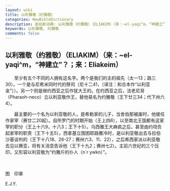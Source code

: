 ```yaml
---
layout: wiki
title: 以利雅敬（约雅敬）
categories: NewBibleDictionary
description: 圣经新词典: 以利雅敬（约雅敬）（ELIAKIM）（来：~el-yaqi^m，“神建立”？；来：Eliakeim）
keywords: 以利雅敬, 约雅敬
comments: false
---
```


## 以利雅敬（约雅敬）（ELIAKIM）（来：~el-yaqi^m，“神建立”？；来：Eliakeim）

　　至少有五个不同的人拥有这名字。两个是我们的主的祖先（太一13；路三30）。一个是与尼希米同时代的祭司（尼十二41，〔译注：和合本作“以利亚金”〕）。另一个则是继约西亚之后作犹大王的。在约西亚之后，法老尼哥（Pharaoh-neco）立以利亚敬作王，替他易名为约雅敬（王下廿三34；代下卅六4）。

　　最主要的一个名为以利亚敬的人，是希勒家的儿子，当舍伯那被废时，他接任作家宰（赛廿二20起）。自所罗门的时期开始（王上四6），以至南北王国都有这家宰的职分（王上十六9，十八3；王下十5）。乌西雅王大痳疯之后，甚至由约坦负起家宰的职责（王下十五5）。西拿基立围困耶路撒冷时，是以利亚敬出去与拉伯沙基谈判的（王下十八18、26-27；赛卅六3、11、22），之后希西家派以利亚敬去见以赛亚，将有关消息告诉他（王下十九2；赛卅七2）。主前六世纪的三个压印，又形容以利亚敬为“约雅斤的仆人（n`r ywkn）”。

　





图　印章

E.J.Y.








